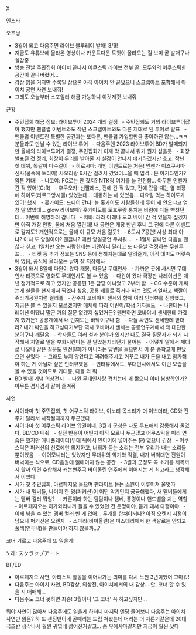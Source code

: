 


X



인스타

오프닝
- 3월이 되고 다음주면 라이브 블루레이 발매! 3/6!
- 지금도 유튜브에 올라온 영상이나 카운트다운 트윗이 올라오는 걸 보며 곧 발매구나 실감중
- 방송 전날 주민집회 아이치 끝나서 어쿠스틱 라이브 전부 끝, 모두와의 어쿠스틱한 공간이 끝나버렸어...
- 감상 읽을 거지만 수록일 상으론 아직 아이치 안 끝났으니 스크랩아트 포함해서 아이치 공연 사연 보내줘!
- 그래도 오늘부터 스포일러 해금 가능하니 이것저것 보내줘

근황
- 주민집회 해금 정보: 라이브투어 2024 개최 결정
  - 주민집회도 거의 라이브투어잖아 했지만 팬클럽 이벤트와도 작년 스크랩아트와도 다른 제대로 된 투어로 발표
  - 팬클럽 이벤트란 특별한 공간과는 또다른, 팬클럽 가입할만큼 좋아하진 않는...ㅋㅋ 분들과도 만날 수 있는 라이브 투어
  - 다음주엔 2023 라이브투어 BD가 발매되지만 올해의 라이브투어가 결정, 주민집회가 이제 막 끝나서 뭐가 뭔지 싶을듯
  - 회장 발표된 것 정리, 회장이 우리를 받아줄 지 실감이 안나서 얘기하겠지만 효고: 작년 첫 데뷔, 똑같이 마수걸이
  - 히로시마: 개인 이벤트로는 처음! 언젠가 이츠쿠시마 신사(물속에 토리이) 사오리랑 6시간 걸려서 갔었어...올 때 입석...은 아키타인가? 암튼 기대!
  - 나고야: FC로는 안 갔지? NTK랑 여기를 늘 전전함... 아무튼 언젠가 간 적 있어!(CtR)
  - 후쿠오카: 선팔레스, 전에 간 적 있고, 전에 갔을 때는 옆 회장에 하이도(라르크앙시엘) 있었는데... 대동하는 해 있었음... 피요링 먹는 하이도가 있어! 했지
  - 홋카이도: 드디어 간다! 늘 홋카이도 사람들한테 투어 왜 안오냐고 엄청 말 많았대... glow 라이브때? 홋카이도를 토호쿠랑 퉁치는 바람에 다들 빡쳤던데... 이번에 해명하러 갑니다
  - 치바: 라라 아레나 도쿄 베이! 간 적 있을까 싶겠지만 아직 개장 안함, 봄에 처음 열린대! 내 공연은 개장 반년 후니 그 전에 다른 이벤트로 갈지도? 개인적으로는 올해 이 규모 처음 갈듯?
  - 6도시 7공연! 사상 최대 아냐? 아니 또 양일이야? 괜찮나? 매번 양일공연 무서워...
  - 1일차 끝나면 다음날 괜찮나 싶고, 1일차만 오는 사람한테는 미안하니 달리고 또 다음날 걱정하는 무한루프...
  - 티켓 등 추가 정보는 SNS 등에 정해지는대로 알려줄게, 아직 테마도 머릿속에 없음, 공식에 올라오는 날짜 잘 저장해놔
- 3월이 돼서 8일에 다윈이 왔다 개봉, 다음날 무대인사
  - 가까운 곳에 사시면 무대인사 티켓으로 영화도 무대인사도 볼 수 있음
  - 다윈이 왔다 극장판 나레이션은 매년 정기적으로 하고 있지만 공룡편 1은 담당 아니었고 2부터 함
  - CG 수준이 개쩌는게 실물을 현지에서 찍었나 싶음, 공룡 배틀로 죽거나 하는 것도 리얼하고 색깔이 쥬라기공원처럼 컬러풀
  - 감수자 코바야시 센세와 함께 여러 인터뷰를 진행했고, 지금은 볼 수 있을지 모르겠지만 매체에 따라 어린이/학생 기자들도
  - 나한테는 나레이션 어땠냐 말곤 거의 질문 없겠지 싶었거든? 웬만하면 코바야시 센세한테 가겠지 했거든? 공룡계에서 내 인지도는 바닥이구나 함
  - 다들 싸인도 센세한테 받더라? 내가 싸인을 하고싶다기보단 역시 코바야시 센세는 공룡연구계에서 꽤 대단한 분이구나 깨달음
  - 학자들도 여러 설과 분야가 있지만 나도 결국 질문자가 되기 시작해서 지열로 알을 부화시킨다는 걸 알았는지라던가 물어봄
  - 어떻게 알에서 제대로 나오나 같은 질문도 완전밀폐가 아니라는 답변을 들으면서 이 분 중학교때 만났으면 싶었다
  - 그래도 늦지 않았다고 격려해주시고 거꾸로 내가 돈을 내고 참가해야 하는 게 아닐까 싶은 인터뷰였음
  - 인터뷰에서도, 무대인사에서도 이런 모습을 볼 수 있을 것이므로 기대중, 다들 와 줘
- BD 발매 기념 의상전시
  - 다윈 무대인사랑 겹치는데 꽤 짧으니 이미 봄방학인가? 아무튼 겸사겸사 같이 즐겨줘

사연
- 사이타마 첫 주민집회, 첫 어쿠스틱 라이브, 이노리 목소리가 더 이쁘더라, CD와 전주가 달라서 시작될때까지 두근댔다
- 사이타마 첫 어쿠스틱 라이브 압권이네, 3월과 군청은 나도 투표해서 감동해서 울었다, BD/CD 내줘
  - 실전 반응이 어떤지 아직 모르니 두근댔고 어쿠스틱을 미리 연습은 했지만 매니퓰레이터(무대 뒤에서 인이어에 넣어주는 분) 없으니 긴장
  - 어쿠스틱은 퍼커션의 신호에만 의지하고, 너희가 듣는 소리는 전부 우리가 내는 소리들 뿐이었음
  - 이어모니터는 있었지만 무대위의 악기와 직결, 내가 버벅대면 전원이 버벅이는 식으로, CD음원에 얽매이지 않는 공간
  - 3월과 군청도 곡 소개를 제목까지 할까 의견 수합해서 캐논변주곡 바이올린 연주에서 이어지는 게 최고라고 생각해서 이었다
- 시가 첫 주민집회, 아르페지오 들으며 펜라이트 듣는 소원이 이루어져 울엇따
- 시가 새 멤버들, 나머지 한 명(퍼커션)이 어떤 악기인지 궁금해했다, 새 멤버들에게는 멤버 컬러 뭐임?
  - 카혼이라 하는 탐탐이나 젬베, 풍경이나 핸드벨을 치는 역할
  - 아르페지오는 히가와리니까 들을 수 있었던 건 운명이야, 듣게 돼서 다행이야
  - 이제 넣을 수 있는 멤버 컬러 빈 게 없어... 두개를 합쳐야되나? 아직 오렌지 지정이 남으니 퍼커션은 오렌지
  - 스마리(바이올린)은 미스테리해서 한 색깔로는 안되고 풀색(연두색)을 만들어야 하지 않을까...?

코너 거르고 다음주에 또 읽을게!

노래: スクラップアート

BF/ED
- 아르페지오 사연, 아티스트 활동을 이어나가는 의미를 다시 느낀 3년이었어 고마워!
- 다음주는 아이치 사연, BD감상, 의상전, 아이치에서의 내 감상... 앗, 코너 할 수 있을 지 애매해...
- 다음주도 코너 못하면 죄송! 3월이니 '그 코너' 꼭 하고싶지만...

뭐야 사연이 많아서 다음주에도 읽을게 하더니 마지막 엔딩 들어보니 다음주는 아이치 사연만 읽음?
하 또 센징밴이네 골때리는 드립 쳐놨는데
머리는 더 자른거같은데 20대 극초반 생각나서 훨씬 귀엽네 젊어진거같고... 좀 우에샤마같지만 지금이 훨씬 낫다
